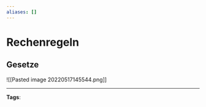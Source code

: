 ```yaml
---
aliases: []
---
```


# Rechenregeln

## Gesetze

![[Pasted image 20220517145544.png]]

---

**Tags**:
